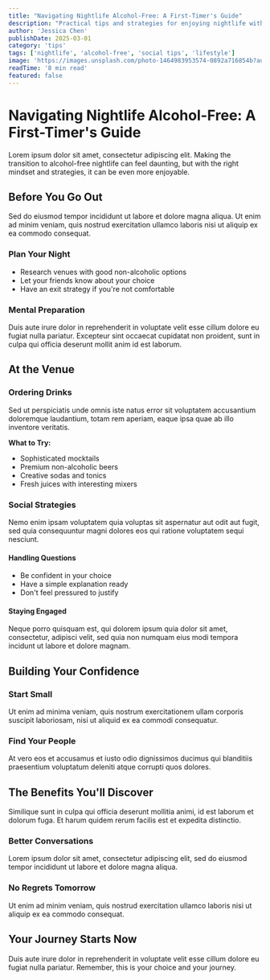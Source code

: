 ```yaml
---
title: "Navigating Nightlife Alcohol-Free: A First-Timer's Guide"
description: "Practical tips and strategies for enjoying nightlife without alcohol, from someone who's successfully made the transition."
author: 'Jessica Chen'
publishDate: 2025-03-01
category: 'tips'
tags: ['nightlife', 'alcohol-free', 'social tips', 'lifestyle']
image: 'https://images.unsplash.com/photo-1464983953574-0892a716854b?auto=format&fit=crop&w=800&q=80'
readTime: '8 min read'
featured: false
---
```


# Navigating Nightlife Alcohol-Free: A First-Timer's Guide

Lorem ipsum dolor sit amet, consectetur adipiscing elit. Making the transition to alcohol-free nightlife can feel daunting, but with the right mindset and strategies, it can be even more enjoyable.

## Before You Go Out

Sed do eiusmod tempor incididunt ut labore et dolore magna aliqua. Ut enim ad minim veniam, quis nostrud exercitation ullamco laboris nisi ut aliquip ex ea commodo consequat.

### Plan Your Night

- Research venues with good non-alcoholic options
- Let your friends know about your choice
- Have an exit strategy if you're not comfortable

### Mental Preparation

Duis aute irure dolor in reprehenderit in voluptate velit esse cillum dolore eu fugiat nulla pariatur. Excepteur sint occaecat cupidatat non proident, sunt in culpa qui officia deserunt mollit anim id est laborum.

## At the Venue

### Ordering Drinks

Sed ut perspiciatis unde omnis iste natus error sit voluptatem accusantium doloremque laudantium, totam rem aperiam, eaque ipsa quae ab illo inventore veritatis.

**What to Try:**

- Sophisticated mocktails
- Premium non-alcoholic beers
- Creative sodas and tonics
- Fresh juices with interesting mixers

### Social Strategies

Nemo enim ipsam voluptatem quia voluptas sit aspernatur aut odit aut fugit, sed quia consequuntur magni dolores eos qui ratione voluptatem sequi nesciunt.

#### Handling Questions

- Be confident in your choice
- Have a simple explanation ready
- Don't feel pressured to justify

#### Staying Engaged

Neque porro quisquam est, qui dolorem ipsum quia dolor sit amet, consectetur, adipisci velit, sed quia non numquam eius modi tempora incidunt ut labore et dolore magnam.

## Building Your Confidence

### Start Small

Ut enim ad minima veniam, quis nostrum exercitationem ullam corporis suscipit laboriosam, nisi ut aliquid ex ea commodi consequatur.

### Find Your People

At vero eos et accusamus et iusto odio dignissimos ducimus qui blanditiis praesentium voluptatum deleniti atque corrupti quos dolores.

## The Benefits You'll Discover

Similique sunt in culpa qui officia deserunt mollitia animi, id est laborum et dolorum fuga. Et harum quidem rerum facilis est et expedita distinctio.

### Better Conversations

Lorem ipsum dolor sit amet, consectetur adipiscing elit, sed do eiusmod tempor incididunt ut labore et dolore magna aliqua.

### No Regrets Tomorrow

Ut enim ad minim veniam, quis nostrud exercitation ullamco laboris nisi ut aliquip ex ea commodo consequat.

## Your Journey Starts Now

Duis aute irure dolor in reprehenderit in voluptate velit esse cillum dolore eu fugiat nulla pariatur. Remember, this is your choice and your journey.
